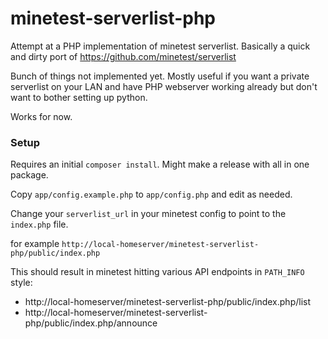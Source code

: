 # minetest-serverlist-php

Attempt at a PHP implementation of minetest serverlist.
Basically a quick and dirty port of https://github.com/minetest/serverlist

Bunch of things not implemented yet. Mostly useful if you want a private
serverlist on your LAN and have PHP webserver working already but don't want
to bother setting up python.

Works for now.

### Setup

Requires an initial `composer install`. Might make a release with all in one package.

Copy `app/config.example.php` to `app/config.php` and edit as needed.

Change your `serverlist_url` in your minetest config to point to the `index.php` file.

for example `http://local-homeserver/minetest-serverlist-php/public/index.php`

This should result in minetest hitting various API endpoints in `PATH_INFO` style: 

* http://local-homeserver/minetest-serverlist-php/public/index.php/list
* http://local-homeserver/minetest-serverlist-php/public/index.php/announce

